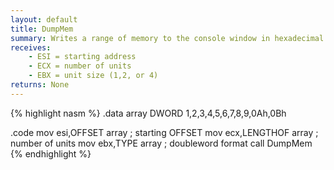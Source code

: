 ```yaml
---
layout: default
title: DumpMem
summary: Writes a range of memory to the console window in hexadecimal.
receives:
    - ESI = starting address
    - ECX = number of units
    - EBX = unit size (1,2, or 4)
returns: None
---
```

{% highlight nasm %}
.data
array DWORD 1,2,3,4,5,6,7,8,9,0Ah,0Bh

.code
mov  esi,OFFSET array        ; starting OFFSET
mov  ecx,LENGTHOF array      ; number of units
mov  ebx,TYPE array          ; doubleword format
call DumpMem
{% endhighlight %}